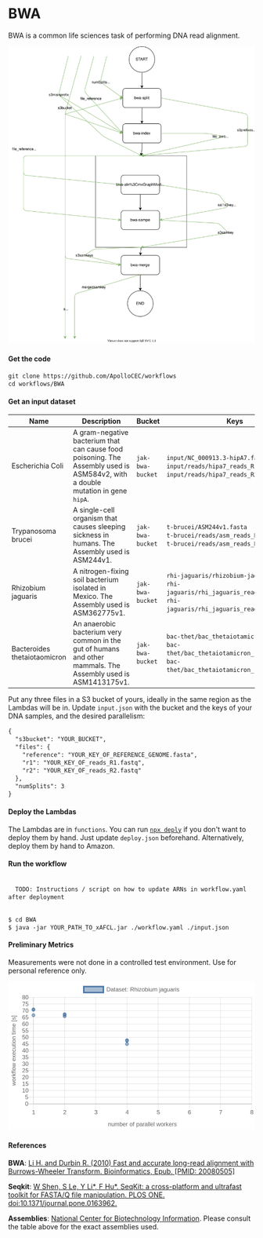 # BWA

BWA is a common life sciences task of performing DNA read alignment.

![workflow-slim diagram](./diagrams/workflow-slim.svg)


#### Get the code

```
git clone https://github.com/ApolloCEC/workflows
cd workflows/BWA
```

#### Get an input dataset

Name | Description  | Bucket | Keys
---|----|-----|----
Escherichia Coli | A gram-negative bacterium that can cause food poisoning. The Assembly used is ASM584v2, with a double mutation in gene `hipA`. |  `jak-bwa-bucket` | `input/NC_000913.3-hipA7.fasta`<br>`input/reads/hipa7_reads_R1.fastq`<br>`input/reads/hipa7_reads_R2.fastq` 
Trypanosoma brucei | A single-cell organism that causes sleeping sickness in humans. The Assembly used is ASM244v1. |  `jak-bwa-bucket` | `t-brucei/ASM244v1.fasta`<br>`t-brucei/reads/asm_reads_R1.fastq`<br>`t-brucei/reads/asm_reads_R2.fastq`
Rhizobium jaguaris | A nitrogen-fixing soil bacterium isolated in Mexico. The Assembly used is ASM362775v1.  |  `jak-bwa-bucket` | `rhi-jaguaris/rhizobium-jaguaris.fasta`<br>`rhi-jaguaris/rhi_jaguaris_reads_R1.fastq`<br>`rhi-jaguaris/rhi_jaguaris_reads_R2.fastq`
Bacteroides thetaiotaomicron | An anaerobic bacterium very common in the gut of humans and other mammals. The Assembly used is ASM1413175v1. |  `jak-bwa-bucket` | `bac-thet/bac_thetaiotamicron.fasta`<br>`bac-thet/bac_thetaiotamicron_reads_R1.fastq`<br>`bac-thet/bac_thetaiotamicron_reads_R2.fastq`


Put any three files in a S3 bucket of yours, ideally in the same region as the Lambdas will be in.
Update `input.json` with the bucket and the keys of your DNA samples, and the desired parallelism:

```
{
  "s3bucket": "YOUR_BUCKET",
  "files": {
    "reference": "YOUR_KEY_OF_REFERENCE_GENOME.fasta",
    "r1": "YOUR_KEY_OF_reads_R1.fastq",
    "r2": "YOUR_KEY_OF_reads_R2.fastq"
  },
  "numSplits": 3
}
```


#### Deploy the Lambdas

The Lambdas are in `functions`.
You can run [`npx deply`](https://www.npmjs.com/package/deply) if you don't want to deploy them by hand. Just update `deploy.json` beforehand. 
Alternatively, deploy them by hand to Amazon.

#### Run the workflow


```

  TODO: Instructions / script on how to update ARNs in workflow.yaml after deployment


```

```
$ cd BWA
$ java -jar YOUR_PATH_TO_xAFCL.jar ./workflow.yaml ./input.json
```
#### Preliminary Metrics

Measurements were not done in a controlled test environment.
Use for personal reference only.


![Chart showing metrics of Rhizobium jaguaris](https://github.com/Apollo-workflows/BWA/blob/master/metrics/rhizobium-jaguaris-metrics.png)


#### References

**BWA**: [Li H. and Durbin R. (2010) Fast and accurate long-read alignment with Burrows-Wheeler Transform. Bioinformatics, Epub. [PMID: 20080505]](https://academic.oup.com/bioinformatics/article/26/5/589/211735)

**Seqkit**: [W Shen, S Le, Y Li*, F Hu*. SeqKit: a cross-platform and ultrafast toolkit for FASTA/Q file manipulation. PLOS ONE. doi:10.1371/journal.pone.0163962.](https://journals.plos.org/plosone/article?id=10.1371/journal.pone.0163962)

**Assemblies**: [National Center for Biotechnology Information](https://www.ncbi.nlm.nih.gov/). Please consult the table above for the exact assemblies used.

 
